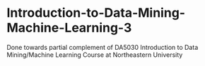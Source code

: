 # Introduction-to-Data-Mining-Machine-Learning-3

Done towards partial complement of DA5030 Introduction to Data Mining/Machine Learning Course at Northeastern University


